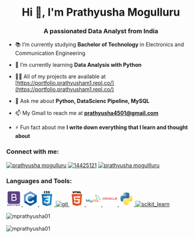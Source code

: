 <h1 align="center">Hi 👋, I'm Prathyusha Mogulluru</h1>
<h3 align="center">A passionated Data Analyst from India</h3>

- 📚 I’m currently studying **Bachelor of Technology** in Electronics and Communication Engineering 

- 🌱 I’m currently learning **Data Analysis with Python**

- 👨‍💻 All of my projects are available at [https://portfolio.prathyusham1.repl.co/](https://portfolio.prathyusham1.repl.co/)

- 💬 Ask me about **Python, DataScienc Pipeline, MySQL**

- 📫 My Gmail to reach me at  **prathyusha4501@gmail.com**

- ⚡ Fun fact about me **I write down everything that I learn and thought about**

<h3 align="left">Connect with me:</h3>
<p align="left">
<a href="https://linkedin.com/in/prathyusha mogulluru" target="blank"><img align="center" src="https://raw.githubusercontent.com/rahuldkjain/github-profile-readme-generator/master/src/images/icons/Social/linked-in-alt.svg" alt="prathyusha mogulluru" height="30" width="40" /></a>
<a href="https://stackoverflow.com/users/14425121" target="blank"><img align="center" src="https://raw.githubusercontent.com/rahuldkjain/github-profile-readme-generator/master/src/images/icons/Social/stack-overflow.svg" alt="14425121" height="30" width="40" /></a>
<a href="https://kaggle.com/prathyusha mogullluru" target="blank"><img align="center" src="https://raw.githubusercontent.com/rahuldkjain/github-profile-readme-generator/master/src/images/icons/Social/kaggle.svg" alt="prathyusha mogullluru" height="30" width="40" /></a>
</p>

<h3 align="left">Languages and Tools:</h3>
<p align="left"> <a href="https://getbootstrap.com" target="_blank"> <img src="https://raw.githubusercontent.com/devicons/devicon/master/icons/bootstrap/bootstrap-plain-wordmark.svg" alt="bootstrap" width="40" height="40"/> </a> <a href="https://www.cprogramming.com/" target="_blank"> <img src="https://raw.githubusercontent.com/devicons/devicon/master/icons/c/c-original.svg" alt="c" width="40" height="40"/> </a> <a href="https://www.w3schools.com/css/" target="_blank"> <img src="https://raw.githubusercontent.com/devicons/devicon/master/icons/css3/css3-original-wordmark.svg" alt="css3" width="40" height="40"/> </a> <a href="https://git-scm.com/" target="_blank"> <img src="https://www.vectorlogo.zone/logos/git-scm/git-scm-icon.svg" alt="git" width="40" height="40"/> </a> <a href="https://www.w3.org/html/" target="_blank"> <img src="https://raw.githubusercontent.com/devicons/devicon/master/icons/html5/html5-original-wordmark.svg" alt="html5" width="40" height="40"/> </a> <a href="https://www.mysql.com/" target="_blank"> <img src="https://raw.githubusercontent.com/devicons/devicon/master/icons/mysql/mysql-original-wordmark.svg" alt="mysql" width="40" height="40"/> </a> <a href="https://www.oracle.com/" target="_blank"> <img src="https://raw.githubusercontent.com/devicons/devicon/master/icons/oracle/oracle-original.svg" alt="oracle" width="40" height="40"/> </a> <a href="https://www.python.org" target="_blank"> <img src="https://raw.githubusercontent.com/devicons/devicon/master/icons/python/python-original.svg" alt="python" width="40" height="40"/> </a> <a href="https://scikit-learn.org/" target="_blank"> <img src="https://upload.wikimedia.org/wikipedia/commons/0/05/Scikit_learn_logo_small.svg" alt="scikit_learn" width="40" height="40"/> </a> </p>

<p><img align="center" src="https://github-readme-stats.vercel.app/api/top-langs?username=mprathyusha01&show_icons=true&locale=en&layout=compact" alt="mprathyusha01" /></p>

<p><img align="center" src="https://github-readme-streak-stats.herokuapp.com/?user=mprathyusha01&theme=dark" alt="mprathyusha01" /></p>
